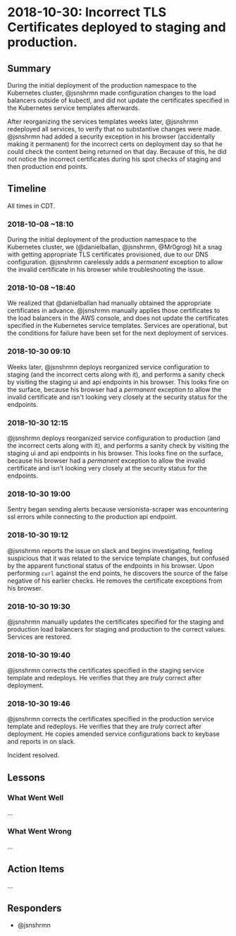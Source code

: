 # 2018-10-30: Incorrect TLS Certificates deployed to staging and production.

## Summary

During the initial deployment of the production namespace to the Kubernetes cluster, @jsnshrmn made configuration changes to the load balancers outside of kubectl, and did not update the certificates specified in the Kubernetes service templates afterwards.

After reorganizing the services templates weeks later, @jsnshrmn redeployed all services, to verify that no substantive changes were made. @jsnshrmn had added a security exception in his browser (accidentally making it permanent) for the incorrect certs on deployment day so that he could check the content being returned on that day. Because of this, he did not notice the incorrect certificates during his spot checks of staging and then production end points.



## Timeline

All times in CDT.

### 2018-10-08 ~18:10

During the initial deployment of the production namespace to the Kubernetes cluster, we (@danielballan, @jsnshrmn, @Mr0grog) hit a snag with getting appropriate TLS certificates provisioned, due to our DNS configuration. @jsnshrmn carelessly adds a *permanent* exception to allow the invalid certificate in his browser while troubleshooting the issue.

### 2018-10-08 ~18:40

We realized that @danielballan had manually obtained the appropriate certificates in advance. @jsnshrmn manually applies those certificates to the load balancers in the AWS console, and does not update the certificates specified in the Kubernetes service templates. Services are operational, but the conditions for failure have been set for the next deployment of services.

### 2018-10-30 09:10

Weeks later, @jsnshrmn deploys reorganized service configuration to staging (and the incorrect certs along with it), and performs a sanity check by visiting the staging ui and api endpoints in his browser. This looks fine on the surface, because his browser had a *permanent* exception to allow the invalid certificate and isn't looking very closely at the security status for the endpoints.

### 2018-10-30 12:15

@jsnshrmn deploys reorganized service configuration to production (and the incorrect certs along with it), and performs a sanity check by visiting the staging ui and api endpoints in his browser. This looks fine on the surface, because his browser had a *permanent* exception to allow the invalid certificate and isn't looking very closely at the security status for the endpoints.


### 2018-10-30 19:00

Sentry began sending alerts because versionista-scraper was encountering ssl errors while connecting to the production api endpoint.

### 2018-10-30 19:12

@jsnshrmn reports the issue on slack and begins investigating, feeling suspicious that it was related to the service template changes, but confused by the apparent functional status of the endpoints in his browser. Upon performing `curl` against the end points, he discovers the source of the false negative of his earlier checks. He removes the certificate exceptions from his browser.

### 2018-10-30 19:30

@jsnshrmn manually updates the certificates specified for the staging and production load balancers for staging and production to the correct values. Services are restored.

### 2018-10-30 19:40

@jsnshrmn corrects the certificates specified in the staging service template and redeploys. He verifies that they are *truly* correct after deployment.

### 2018-10-30 19:46

@jsnshrmn corrects the certificates specified in the production service template and redeploys. He verifies that they are *truly* correct after deployment. He copies amended service configurations back to keybase and reports in on slack.

Incident resolved.


## Lessons

### What Went Well

...

### What Went Wrong

...


## Action Items

...


## Responders

- @jsnshrmn
